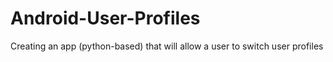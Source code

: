 Android-User-Profiles
=====================

Creating an app (python-based) that will allow a user to switch user profiles